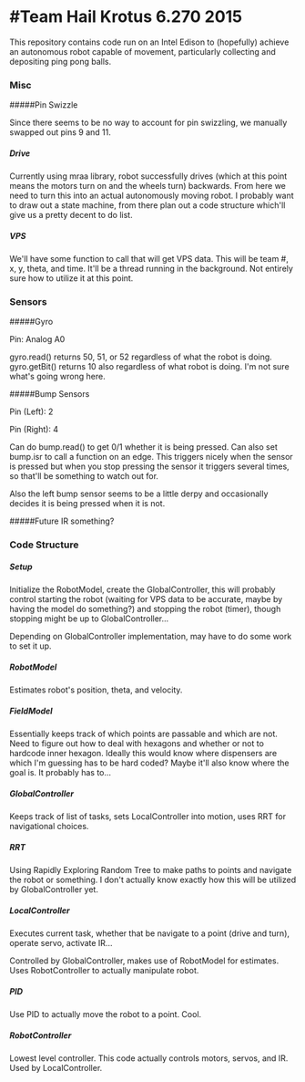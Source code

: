 #Team Hail Krotus 6.270 2015
=====

This repository contains code run on an Intel Edison to 
(hopefully) achieve an autonomous robot capable of 
movement, particularly collecting and depositing ping pong balls.

### Misc


#####Pin Swizzle

Since there seems to be no way to account for pin swizzling, we manually swapped out pins 9 and 11.


##### Drive

Currently using mraa library, robot successfully drives (which at this point means the motors turn on and the wheels turn) backwards. From here we need to turn this into an actual autonomously moving robot. I probably want to draw out a state machine, from there plan out a code structure which'll give us a pretty decent to do list.

##### VPS

We'll have some function to call that will get VPS data. This will be team #, x, y, theta, and time. It'll be a thread running in the background. Not entirely sure how to utilize it at this point.

### Sensors

#####Gyro

Pin: Analog A0

gyro.read() returns 50, 51, or 52 regardless of what the robot is doing.
gyro.getBit() returns 10 also regardless of what robot is doing. I'm not sure what's going wrong here.

#####Bump Sensors

Pin (Left): 2

Pin (Right): 4

Can do bump.read() to get 0/1 whether it is being pressed.
Can also set bump.isr to call a function on an edge. This triggers nicely when the sensor is pressed but when you stop pressing the sensor it triggers several times, so that'll be something to watch out for.

Also the left bump sensor seems to be a little derpy and occasionally decides it is being pressed when it is not.

#####Future IR something?

### Code Structure

##### Setup

Initialize the RobotModel, create the GlobalController, this will probably control starting the robot (waiting for VPS data to be accurate, maybe by having the model do something?) and stopping the robot (timer), though stopping might be up to GlobalController...

Depending on GlobalController implementation, may have to do some work to set it up.

##### RobotModel

Estimates robot's position, theta, and velocity.

##### FieldModel

Essentially keeps track of which points are passable and which are not. Need to figure out how to deal with hexagons and whether or not to hardcode inner hexagon. Ideally this would know where dispensers are which I'm guessing has to be hard coded? Maybe it'll also know where the goal is. It probably has to...

##### GlobalController

Keeps track of list of tasks, sets LocalController into motion, uses RRT for navigational choices.

##### RRT

Using Rapidly Exploring Random Tree to make paths to points and navigate the robot or something. I don't actually know exactly how this will be utilized by GlobalController yet.

##### LocalController

Executes current task, whether that be navigate to a point (drive and turn), operate servo, activate IR...

Controlled by GlobalController, makes use of RobotModel for estimates. Uses RobotController to actually manipulate robot.

##### PID

Use PID to actually move the robot to a point. Cool.

##### RobotController

Lowest level controller. This code actually controls motors, servos, and IR. Used by LocalController.
